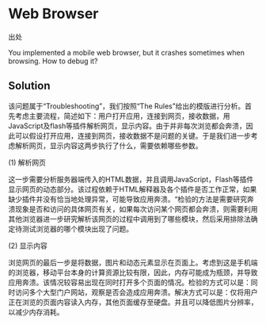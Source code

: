 # Web Browser

出处

You implemented a mobile web browser, but it crashes sometimes when browsing. How to debug it?

## Solution

该问题属于“Troubleshooting”，我们按照“The Rules”给出的模版进行分析。首先考虑主要流程，简述如下：用户打开应用，连接到网页，接收数据，用JavaScript及flash等插件解析网页，显示内容。由于并非每次浏览都会奔溃，因此可以假设打开应用，连接到网页，接收数据不是问题的关键。于是我们进一步考虑解析网页，显示内容这两步执行了什么，需要依赖哪些参数。

(1) 解析网页

这一步需要分析服务器端传入的HTML数据，并且调用JavaScript，Flash等插件显示网页的动态部分。该过程依赖于HTML解释器及各个插件是否工作正常，如果缺少插件并没有恰当地处理异常，可能导致应用奔溃。“检验的方法是需要研究奔溃现象是否和访问的具体网页有关，如果每次访问某个网页都会奔溃，则需要利用其他浏览器进一步研究解析该网页的过程中调用到了哪些模块，然后采用排除法确定待测试浏览器的哪个模块出现了问题。

(2) 显示内容

浏览网页的最后一步是将数据，图片和动态元素显示在页面上。考虑到这是手机端的浏览器，移动平台本身的计算资源比较有限，因此，内存可能成为瓶颈，并导致应用奔溃。该情况较容易出现在同时打开多个页面的情况。检验的方式可以是：同时访问多个大型门户网站，观察是否会造成应用奔溃。解决方式可以是：仅将用户正在浏览的页面内容读入内存，其他页面缓存至硬盘。并且可以降低图片分辨率，以减少内存消耗。

